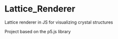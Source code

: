 # Lattice_Renderer
Lattice renderer in JS for visualizing crystal structures

Project based on the p5.js library
